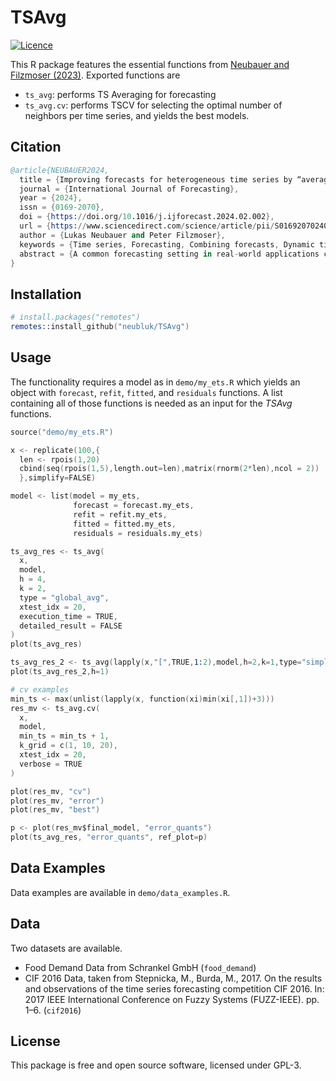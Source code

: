 # TSAvg

[![Licence](https://img.shields.io/badge/licence-GPL--3-blue.svg)](https://www.gnu.org/licenses/gpl-3.0.en.html)

This R package features the essential functions from [Neubauer and Filzmoser (2023)](<https://doi.org/10.1016/j.ijforecast.2024.02.002>). Exported functions are

-   `ts_avg`: performs TS Averaging for forecasting
-   `ts_avg.cv`: performs TSCV for selecting the optimal number of neighbors per time series, and yields the best models.

## Citation

```s
@article{NEUBAUER2024,
  title = {Improving forecasts for heterogeneous time series by “averaging”, with application to food demand forecasts},
  journal = {International Journal of Forecasting},
  year = {2024},
  issn = {0169-2070},
  doi = {https://doi.org/10.1016/j.ijforecast.2024.02.002},
  url = {https://www.sciencedirect.com/science/article/pii/S0169207024000074},
  author = {Lukas Neubauer and Peter Filzmoser},
  keywords = {Time series, Forecasting, Combining forecasts, Dynamic time warping, -nearest neighbors},
  abstract = {A common forecasting setting in real-world applications considers a set of possibly heterogeneous time series of the same domain. Due to the different properties of each time series, such as length, obtaining forecasts for each individual time series in a straightforward way is challenging. This paper proposes a general framework utilizing a similarity measure in dynamic time warping to find similar time series to build neighborhoods in a k-nearest neighbor fashion and improve forecasts of possibly simple models by averaging. Several ways of performing the averaging are suggested, and theoretical arguments underline the usefulness of averaging for forecasting. Additionally, diagnostic tools are proposed for a deep understanding of the procedure.}
}
```

## Installation

``` s
# install.packages("remotes")
remotes::install_github("neubluk/TSAvg")
```

## Usage

The functionality requires a model as in `demo/my_ets.R` which yields an object with `forecast`, `refit`, `fitted`, and `residuals` functions. A list containing all of those functions is needed as an input for the *TSAvg* functions.

``` s
source("demo/my_ets.R")

x <- replicate(100,{
  len <- rpois(1,20)
  cbind(seq(rpois(1,5),length.out=len),matrix(rnorm(2*len),ncol = 2))
  },simplify=FALSE)

model <- list(model = my_ets,
              forecast = forecast.my_ets,
              refit = refit.my_ets,
              fitted = fitted.my_ets,
              residuals = residuals.my_ets)

ts_avg_res <- ts_avg(
  x,
  model,
  h = 4,
  k = 2,
  type = "global_avg",
  xtest_idx = 20,
  execution_time = TRUE,
  detailed_result = FALSE
)
plot(ts_avg_res)

ts_avg_res_2 <- ts_avg(lapply(x,"[",TRUE,1:2),model,h=2,k=1,type="simple_avg", xtest_idx = 15)
plot(ts_avg_res_2,h=1)

# cv examples
min_ts <- max(unlist(lapply(x, function(xi)min(xi[,1])+3)))
res_mv <- ts_avg.cv(
  x,
  model,
  min_ts = min_ts + 1,
  k_grid = c(1, 10, 20),
  xtest_idx = 20,
  verbose = TRUE
)

plot(res_mv, "cv")
plot(res_mv, "error")
plot(res_mv, "best")

p <- plot(res_mv$final_model, "error_quants")
plot(ts_avg_res, "error_quants", ref_plot=p)
```

## Data Examples

Data examples are available in `demo/data_examples.R`.

## Data

Two datasets are available.

- Food Demand Data from Schrankel GmbH (```food_demand```)
- CIF 2016 Data, taken from Stepnicka, M., Burda, M., 2017. On the results and observations of the time series forecasting competition CIF 2016. In: 2017 IEEE International Conference on Fuzzy Systems (FUZZ-IEEE). pp. 1–6. (```cif2016```)

## License

This package is free and open source software, licensed under GPL-3.
